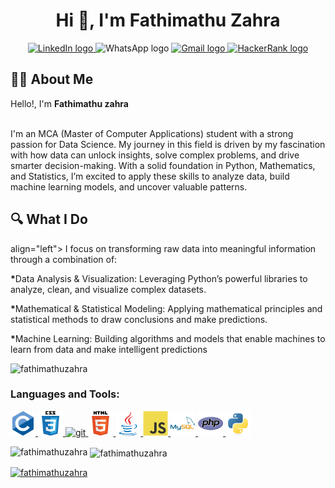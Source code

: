 <h1 align="center">Hi 👋, I'm Fathimathu Zahra</h1>


<div align="center">
  <a href="http://www.linkedin.com/in/Fathima Zahra">
    <img src="https://img.shields.io/static/v1?message=LinkedIn&logo=linkedin&label=&color=0077B5&logoColor=white&labelColor=&style=for-the-badge" height="25" alt="LinkedIn logo"/>
  </a>
  <a>
    <img src="https://img.shields.io/static/v1?message=Whatsapp&logo=whatsapp&label=&color=25D366&logoColor=white&labelColor=&style=for-the-badge" height="25" alt="WhatsApp logo"  />
  </a>
  <a href="mailto:fz322953@gmail.com">
    <img src="https://img.shields.io/static/v1?message=Gmail&logo=gmail&label=&color=D14836&logoColor=white&labelColor=&style=for-the-badge" height="25" alt="Gmail logo"/>
  </a>
  <a href="https://www.hackerrank.com/profile/">
    <img src="https://img.shields.io/static/v1?message=HackerRank&logo=hackerrank&label=&color=2EC866&logoColor=white&labelColor=&style=for-the-badge" height="25" alt="HackerRank logo"/>
  </a>
</div>

## 👩‍💻 About Me

<p align="left">
  Hello!, I'm <b>Fathimathu zahra</b><br><br>
  
   I'm an MCA (Master of Computer Applications) student with a strong passion for Data Science. My journey in this field is driven by my fascination with how data can unlock insights, solve complex problems, and drive smarter decision-making. With a solid foundation in Python, Mathematics, and Statistics, I’m excited to apply these skills to analyze data, build machine learning models, and uncover valuable patterns.


</p> 

## 🔍 What I Do

<p> align="left">
  I focus on transforming raw data into meaningful information through a combination of:

<b>*</b>Data Analysis & Visualization: Leveraging Python’s powerful libraries to analyze, clean, and visualize complex datasets.

<b>*</b>Mathematical & Statistical Modeling: Applying mathematical principles and statistical methods to draw conclusions and make predictions.

<b>*</b>Machine Learning: Building algorithms and models that enable machines to learn from data and make intelligent predictions

</p>
<p align="left"> <img src="https://komarev.com/ghpvc/?username=fathimathuzahra&label=Profile%20views&color=0e75b6&style=flat" alt="fathimathuzahra" /> </p>



<h3 align="left">Languages and Tools:</h3>
<p align="left"> <a href="https://www.cprogramming.com/" target="_blank" rel="noreferrer"> <img src="https://raw.githubusercontent.com/devicons/devicon/master/icons/c/c-original.svg" alt="c" width="40" height="40"/> </a> <a href="https://www.w3schools.com/css/" target="_blank" rel="noreferrer"> <img src="https://raw.githubusercontent.com/devicons/devicon/master/icons/css3/css3-original-wordmark.svg" alt="css3" width="40" height="40"/> </a> <a href="https://git-scm.com/" target="_blank" rel="noreferrer"> <img src="https://www.vectorlogo.zone/logos/git-scm/git-scm-icon.svg" alt="git" width="40" height="40"/> </a> <a href="https://www.w3.org/html/" target="_blank" rel="noreferrer"> <img src="https://raw.githubusercontent.com/devicons/devicon/master/icons/html5/html5-original-wordmark.svg" alt="html5" width="40" height="40"/> </a> <a href="https://www.java.com" target="_blank" rel="noreferrer"> <img src="https://raw.githubusercontent.com/devicons/devicon/master/icons/java/java-original.svg" alt="java" width="40" height="40"/> </a> <a href="https://developer.mozilla.org/en-US/docs/Web/JavaScript" target="_blank" rel="noreferrer"> <img src="https://raw.githubusercontent.com/devicons/devicon/master/icons/javascript/javascript-original.svg" alt="javascript" width="40" height="40"/> </a> <a href="https://www.mysql.com/" target="_blank" rel="noreferrer"> <img src="https://raw.githubusercontent.com/devicons/devicon/master/icons/mysql/mysql-original-wordmark.svg" alt="mysql" width="40" height="40"/> </a> <a href="https://www.php.net" target="_blank" rel="noreferrer"> <img src="https://raw.githubusercontent.com/devicons/devicon/master/icons/php/php-original.svg" alt="php" width="40" height="40"/> </a> <a href="https://www.python.org" target="_blank" rel="noreferrer"> <img src="https://raw.githubusercontent.com/devicons/devicon/master/icons/python/python-original.svg" alt="python" width="40" height="40"/> </a> </p>

<p><img align="left" src="https://github-readme-stats.vercel.app/api/top-langs?username=fathimathuzahra&show_icons=true&locale=en&layout=compact" alt="fathimathuzahra" /></p>

<p>&nbsp;<img align="center" src="https://github-readme-stats.vercel.app/api?username=fathimathuzahra&show_icons=true&locale=en" alt="fathimathuzahra" /></p>


<p align="left"> <a href="https://github.com/ryo-ma/github-profile-trophy"><img src="https://github-profile-trophy.vercel.app/?username=fathimathuzahra" alt="fathimathuzahra" /></a> </p>

